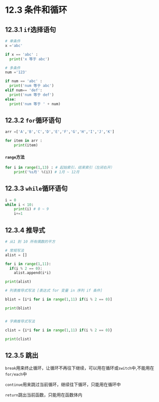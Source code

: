# 12.3 条件和循环
## 12.3.1 `if`选择语句   

```py
# 单条件
x ='abc'

if x == 'abc' :
  print('x 等于 abc')

# 多条件
num ='123'

if num == 'abc' :
  print('num 等于 abc')
elif num== 'def':
  print('num 等于 def')
else:
  print('num 等于 ' + num)
```

## 12.3.2 `for`循环语句

```py
arr =['A','B','C','D','E','F','G','H','I','J','K']

for item in arr :
    print(item)
```

#### `range`方法
```py
for i in range(1,13) : # 起始索引，结束索引（左闭右开）
    print('%s月' %(i)) # 1月 ~ 12月
```

## 12.3.3 `while`循环语句

```py
i = 0
while i < 10:
    print(i) # 0 ~ 9
    i+=1
```

## 12.3.4 推导式

```py
# 从1 到 10 所有偶数的平方

# 常规写法
alist = []

for i in range(1,11):
  if(i % 2 == 0):
    alist.append(i*i)

print(alist)

# 列表推导式写法 [表达式 for 变量 in 序列 if 条件]

blist = [i*i for i in range(1,11) if(i % 2 == 0)]

print(blist)


# 字典推导式写法

clist = {i*i for i in range(1,11) if(i % 2 == 0)}

print(clist)
```

## 12.3.5 跳出

`break`用来终止循环，让循环不再往下继续，可以用在循环或`switch`中,不能用在`for/each`中    

`continue`用来跳过当前循环，继续往下循环，只能用在循环中    

`return`跳出当前函数，只能用在函数体内    